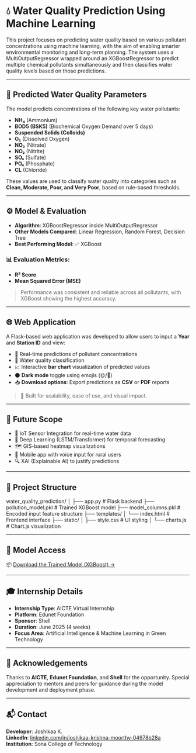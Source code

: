 # 💧 Water Quality Prediction Using Machine Learning

This project focuses on predicting water quality based on various pollutant concentrations using machine learning, with the aim of enabling smarter environmental monitoring and long-term planning. The system uses a MultiOutputRegressor wrapped around an XGBoostRegressor to predict multiple chemical pollutants simultaneously and then classifies water quality levels based on those predictions.

---

## 🧪 Predicted Water Quality Parameters

The model predicts concentrations of the following key water pollutants:

- **NH₄** (Ammonium)  
- **BOD5 (BSK5)** (Biochemical Oxygen Demand over 5 days)  
- **Suspended Solids (Colloids)**  
- **O₂** (Dissolved Oxygen)  
- **NO₃** (Nitrate)  
- **NO₂** (Nitrite)  
- **SO₄** (Sulfate)  
- **PO₄** (Phosphate)  
- **CL** (Chloride)

These values are used to classify water quality into categories such as **Clean, Moderate, Poor, and Very Poor**, based on rule-based thresholds.

---

## ⚙️ Model & Evaluation

- **Algorithm**: XGBoostRegressor inside MultiOutputRegressor
- **Other Models Compared**: Linear Regression, Random Forest, Decision Tree  
- **Best Performing Model**: ✅ XGBoost

### 📊 Evaluation Metrics:

- **R² Score**  
- **Mean Squared Error (MSE)**  

> Performance was consistent and reliable across all pollutants, with XGBoost showing the highest accuracy.

---

## 🌐 Web Application

A Flask-based web application was developed to allow users to input a **Year** and **Station ID** and view:

- 🔢 Real-time predictions of pollutant concentrations  
- 🌈 Water quality classification  
- 📈 Interactive **bar chart** visualization of predicted values  
- 🌑 **Dark mode** toggle using emojis (🌞/🌙)  
- 📥 **Download options**: Export predictions as **CSV** or **PDF** reports  

> 🎯 Built for scalability, ease of use, and visual impact.

---

## 🔮 Future Scope

- 📡 IoT Sensor Integration for real-time water data  
- 🧠 Deep Learning (LSTM/Transformer) for temporal forecasting  
- 🗺️ GIS-based heatmap visualizations  
- 📱 Mobile app with voice input for rural users  
- 🔍 XAI (Explainable AI) to justify predictions

---

## 📁 Project Structure

water_quality_prediction/
│
├── app.py # Flask backend
├── pollution_model.pkl # Trained XGBoost model
├── model_columns.pkl # Encoded input feature structure
├── templates/
│ └── index.html # Frontend interface
├── static/
│ ├── style.css # UI styling
│ └── charts.js # Chart.js visualization


---

## 🔗 Model Access

📦 [Download the Trained Model (XGBoost) →](https://drive.google.com/file/d/1fzg02RD50EbjwT_-xIBFxZQqszbU59w6/view?usp=sharing)

---

## 🎓 Internship Details

- **Internship Type**: AICTE Virtual Internship  
- **Platform**: Edunet Foundation  
- **Sponsor**: Shell  
- **Duration**: June 2025 (4 weeks)  
- **Focus Area**: Artificial Intelligence & Machine Learning in Green Technology

---

## 🙌 Acknowledgements

Thanks to **AICTE**, **Edunet Foundation**, and **Shell** for the opportunity. Special appreciation to mentors and peers for guidance during the model development and deployment phase.

---

## 📬 Contact

**Developer**: Joshikaa K.  
**LinkedIn**: [linkedin.com/in/joshikaa-krishna-moorthy-04978b28a](https://www.linkedin.com/in/joshikaa-krishna-moorthy-04978b28a)  
**Institution**: Sona College of Technology  
